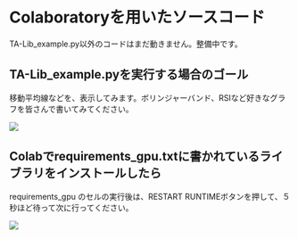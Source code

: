 # Colaboratoryを用いたソースコード

TA-Lib_example.py以外のコードはまだ動きません。整備中です。

## TA-Lib_example.pyを実行する場合のゴール

移動平均線などを、表示してみます。ボリンジャーバンド、RSIなど好きなグラフを皆さんで書いてみてください。

![](https://i.imgur.com/SenglgC.png)


## Colabでrequirements_gpu.txtに書かれているライブラリをインストールしたら

requirements_gpu のセルの実行後は、RESTART RUNTIMEボタンを押して、５秒ほど待って次に行ってください。


![](https://i.imgur.com/DUYorxU.png)
